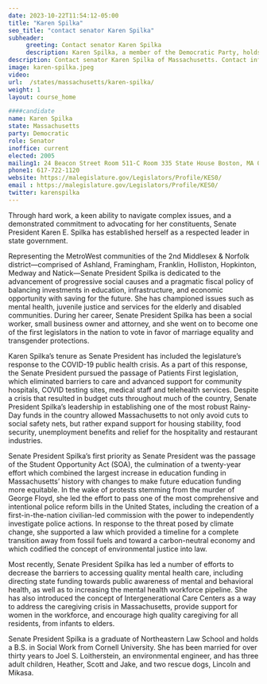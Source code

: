 ```yaml
---
date: 2023-10-22T11:54:12-05:00
title: "Karen Spilka"
seo_title: "contact senator Karen Spilka"
subheader:
     greeting: Contact senator Karen Spilka
     description: Karen Spilka, a member of the Democratic Party, holds a position in the Massachusetts State Senate, representing the Middlesex and Norfolk District. She officially began her term on January 4, 2023, and is expected to serve until January 1, 2025.
description: Contact senator Karen Spilka of Massachusetts. Contact information for Karen Spilka includes email address, phone number, and mailing address.
image: karen-spilka.jpeg
video:
url:  /states/massachusetts/karen-spilka/
weight: 1
layout: course_home

####candidate
name: Karen Spilka
state: Massachusetts
party: Democratic
role: Senator
inoffice: current
elected: 2005
mailing1: 24 Beacon Street Room 511-C Room 335 State House Boston, MA 02133
phone1: 617-722-1120
website: https://malegislature.gov/Legislators/Profile/KES0/
email : https://malegislature.gov/Legislators/Profile/KES0/
twitter: karenspilka
---
```


Through hard work, a keen ability to navigate complex issues, and a demonstrated commitment to advocating for her constituents, Senate President Karen E. Spilka has established herself as a respected leader in state government.  

Representing the MetroWest communities of the 2nd Middlesex & Norfolk district—comprised of Ashland, Framingham, Franklin, Holliston, Hopkinton, Medway and Natick—Senate President Spilka is dedicated to the advancement of progressive social causes and a pragmatic fiscal policy of balancing investments in education, infrastructure, and economic opportunity with saving for the future. She has championed issues such as mental health, juvenile justice and services for the elderly and disabled communities. During her career, Senate President Spilka has been a social worker, small business owner and attorney, and she went on to become one of the first legislators in the nation to vote in favor of marriage equality and transgender protections.  

Karen Spilka’s tenure as Senate President has included the legislature’s response to the COVID-19 public health crisis. As a part of this response, the Senate President pursued the passage of Patients First legislation, which eliminated barriers to care and advanced support for community hospitals, COVID testing sites, medical staff and telehealth services. Despite a crisis that resulted in budget cuts throughout much of the country, Senate President Spilka’s leadership in establishing one of the most robust Rainy-Day funds in the country allowed Massachusetts to not only avoid cuts to social safety nets, but rather expand support for housing stability, food security, unemployment benefits and relief for the hospitality and restaurant industries.

Senate President Spilka’s first priority as Senate President was the passage of the Student Opportunity Act (SOA), the culmination of a twenty-year effort which combined the largest increase in education funding in Massachusetts’ history with changes to make future education funding more equitable. In the wake of protests stemming from the murder of George Floyd, she led the effort to pass one of the most comprehensive and intentional police reform bills in the United States, including the creation of a first-in-the-nation civilian-led commission with the power to independently investigate police actions. In response to the threat posed by climate change, she supported a law which provided a timeline for a complete transition away from fossil fuels and toward a carbon-neutral economy and which codified the concept of environmental justice into law.

Most recently, Senate President Spilka has led a number of efforts to decrease the barriers to accessing quality mental health care, including directing state funding towards public awareness of mental and behavioral health, as well as to increasing the mental health workforce pipeline. She has also introduced the concept of Intergenerational Care Centers as a way to address the caregiving crisis in Massachusetts, provide support for women in the workforce, and encourage high quality caregiving for all residents, from infants to elders.

Senate President Spilka is a graduate of Northeastern Law School and holds a B.S. in Social Work from Cornell University. She has been married for over thirty years to Joel S. Loitherstein, an environmental engineer, and has three adult children, Heather, Scott and Jake, and two rescue dogs, Lincoln and Mikasa.

